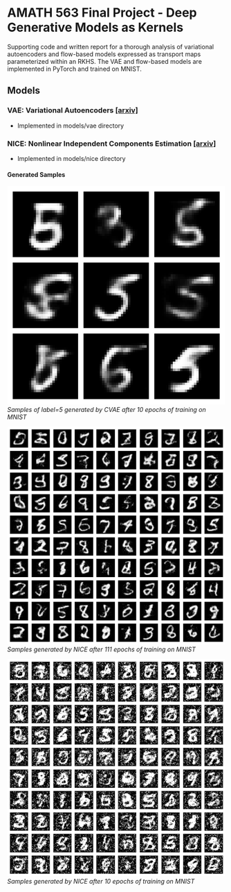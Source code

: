 # AMATH 563 Final Project - Deep Generative Models as Kernels
Supporting code and written report for a thorough analysis of variational autoencoders and flow-based models expressed as transport maps parameterized within an RKHS. The VAE and flow-based models are implemented in PyTorch and trained on MNIST.

## Models

### VAE: Variational Autoencoders [[arxiv]](https://arxiv.org/pdf/1312.6114.pdf)
- Implemented in models/vae directory

### NICE: Nonlinear Independent Components Estimation [[arxiv]](https://arxiv.org/pdf/1410.8516.pdf)
- Implemented in models/nice directory

#### Generated Samples
![vae_mnist_e10](samples/lucky5s.png#center)
*Samples of label=5 generated by CVAE after 10 epochs of training on MNIST*

![nice_mnist_e111](samples/Generated_MNIST_samples_epoch111.png#center)
*Samples generated by NICE after 111 epochs of training on MNIST*

![nice_mnist_e10](samples/Generated_MNIST_samples_epoch10.png#center)
*Samples generated by NICE after 10 epochs of training on MNIST*
